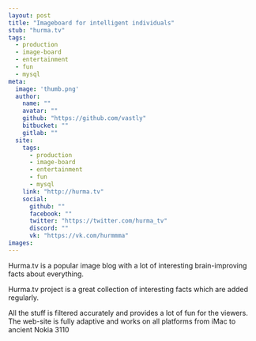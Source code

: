```yaml
---
layout: post
title: "Imageboard for intelligent individuals"
stub: "hurma.tv"
tags: 
  - production
  - image-board
  - entertainment
  - fun
  - mysql
meta:
  image: 'thumb.png'
  author:
    name: ""
    avatar: ""
    github: "https://github.com/vastly"
    bitbucket: ""
    gitlab: ""
  site:
    tags:
      - production
      - image-board
      - entertainment
      - fun
      - mysql
    link: "http://hurma.tv"
    social:
      github: ""
      facebook: ""
      twitter: "https://twitter.com/hurma_tv"
      discord: ""
      vk: "https://vk.com/hurmmma"
images:
---
```

Hurma.tv is a popular image blog with a lot of interesting brain-improving facts about everything.

<!--more-->
Hurma.tv project is a great collection of interesting facts which are added regularly. 

All the stuff is filtered accurately and provides a lot of fun for the viewers. The web-site is fully adaptive and works on all platforms from iMac to ancient Nokia 3110
